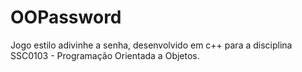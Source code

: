 # OOPassword

Jogo estilo adivinhe a senha, desenvolvido em c++ para a disciplina SSC0103 - Programação Orientada a Objetos. 
